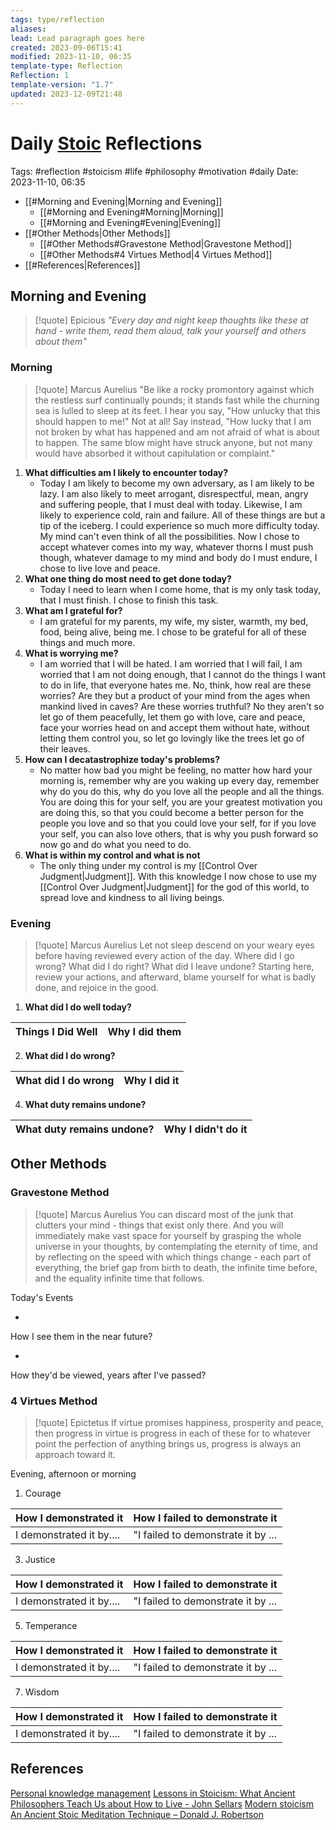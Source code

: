 ```yaml
---
tags: type/reflection
aliases: 
lead: Lead paragraph goes here
created: 2023-09-06T15:41
modified: 2023-11-10, 06:35
template-type: Reflection
Reflection: 1
template-version: "1.7"
updated: 2023-12-09T21:48
---
```



# Daily [Stoic](../SLIP-BOX/Stoicism.md) Reflections

Tags:  #reflection #stoicism #life #philosophy #motivation #daily 
Date: 2023-11-10, 06:35

- [[#Morning and Evening|Morning and Evening]]
	- [[#Morning and Evening#Morning|Morning]]
	- [[#Morning and Evening#Evening|Evening]]
- [[#Other Methods|Other Methods]]
	- [[#Other Methods#Gravestone Method|Gravestone Method]]
	- [[#Other Methods#4 Virtues Method|4 Virtues Method]]
- [[#References|References]]


## Morning and Evening

> [!quote] Epicious 
> _"Every day and night keep thoughts like these at hand - write them, read them aloud, talk your yourself and others about them"_

### Morning

> [!quote] Marcus Aurelius
> "Be like a rocky promontory against which the restless surf continually pounds; it stands fast while the churning sea is lulled to sleep at its feet. I hear you say, "How unlucky that this should happen to me!" Not at all! Say instead, "How lucky that I am not broken by what has happened and am not afraid of what is about to happen. The same blow might have struck anyone, but not many would have absorbed it without capitulation or complaint."

1. **What difficulties am I likely to encounter today?**
	- Today I am likely to become my own adversary, as I am likely to be lazy. I am also likely to meet arrogant, disrespectful, mean, angry and suffering people, that I must deal with today. Likewise, I am likely to experience cold, rain and failure. All of these things are but a tip of the iceberg. I could experience so much more difficulty today. My mind can't even think of all the possibilities. Now I chose to accept whatever comes into my way, whatever thorns I must push though, whatever damage to my mind and body do I must endure, I chose to live love and peace.  
2. **What one thing do most need to get done today?**
	- Today I need to learn when I come home, that is my only task today, that I must finish. I chose to finish this task.  
1. **What am I grateful for?**
	- I am grateful for my parents, my wife, my sister, warmth, my bed, food, being alive, being me. I chose to be grateful for all of these things and much more. 
2. **What is worrying me?**
	- I am worried that I will be hated. I am worried that I will fail, I am worried that I am not doing enough, that I cannot do the things I want to do in life, that everyone hates me. No, think, how real are these worries? Are they but a product of your mind from the ages when mankind lived in caves? Are these worries truthful? No they aren't so let go of them peacefully, let them go with love, care and peace, face your worries head on and accept them without hate, without letting them control you, so let go lovingly like the trees let go of their leaves. 
3. **How can I decatastrophize today's problems?**
	- No matter how bad you might be feeling, no matter how hard your morning is, remember why are you waking up every day, remember why do you do this, why do you love all the people and all the things. You are doing this for your self, you are your greatest motivation you are doing this, so that you could become a better person for the people you love and so that you could love your self, for if you love your self, you can also love others, that is why you push forward so now go and do what you need to do. 
4. **What is within my control and what is not**
	- The only thing under my control is my [[Control Over Judgment|Judgment]]. With this knowledge I now chose to use my [[Control Over Judgment|Judgment]] for the god of this world, to spread love and kindness to all living beings. 

### Evening

> [!quote] Marcus Aurelius
> Let not sleep descend on your weary eyes before having reviewed every action of the day. Where did I go wrong? What did I do right? What did I leave undone? Starting here, review your actions, and afterward, blame yourself for what is badly done, and rejoice in the good.

1. **What did I do well today?**

| Things I Did Well | Why I did them |
| ------------------- | ---------------- |

2. **What did I do wrong?**

| What did I do wrong | Why I did it |
| ------------------- | ---------------- |

4. **What duty remains undone?**

| What duty remains undone? | Why I didn't do it |
| ------------------- | ---------------- |

## Other Methods

### Gravestone Method

> [!quote] Marcus Aurelius
> You can discard most of the junk that clutters your mind - things that exist only there. And you will immediately make vast space for yourself by grasping the whole universe in your thoughts, by contemplating the eternity of time, and by reflecting on the speed with which things change - each part of everything, the brief gap from birth to death, the infinite time before, and the equality infinite time that follows. 

Today's Events 

-

How I see them in the near future? 

-

How they'd be viewed, years after I've passed?

### 4 Virtues Method

> [!quote] Epictetus 
> If virtue promises happiness, prosperity and peace, then progress in virtue is progress in each of these for to whatever point the perfection of anything brings us, progress is always an approach toward it.

Evening, afternoon or morning

1. Courage 

| How I demonstrated it  | How I failed to demonstrate it |
| ------------------- | ---------------- |
| I demonstrated it by....                 | "I failed to demonstrate it by ...              |

3. Justice

| How I demonstrated it  | How I failed to demonstrate it |
| ------------------- | ---------------- |
| I demonstrated it by....                 | "I failed to demonstrate it by ...             

5. Temperance

| How I demonstrated it  | How I failed to demonstrate it |
| ------------------- | ---------------- |
| I demonstrated it by....                 | "I failed to demonstrate it by ...             

7. Wisdom

| How I demonstrated it  | How I failed to demonstrate it |
| ------------------- | ---------------- |
| I demonstrated it by....                 | "I failed to demonstrate it by ...             

## References

[Personal knowledge management](Personal%20knowledge%20management.md)
[Lessons in Stoicism: What Ancient Philosophers Teach Us about How to Live - John Sellars](https://books.google.cz/books/about/Lessons_in_Stoicism.html?id=ky84zQEACAAJ&redir_esc=y)
[Modern stoicism](https://modernstoicism.com/)
[An Ancient Stoic Meditation Technique – Donald J. Robertson](https://donaldrobertson.name/2017/03/22/an-ancient-stoic-meditation-technique/)


